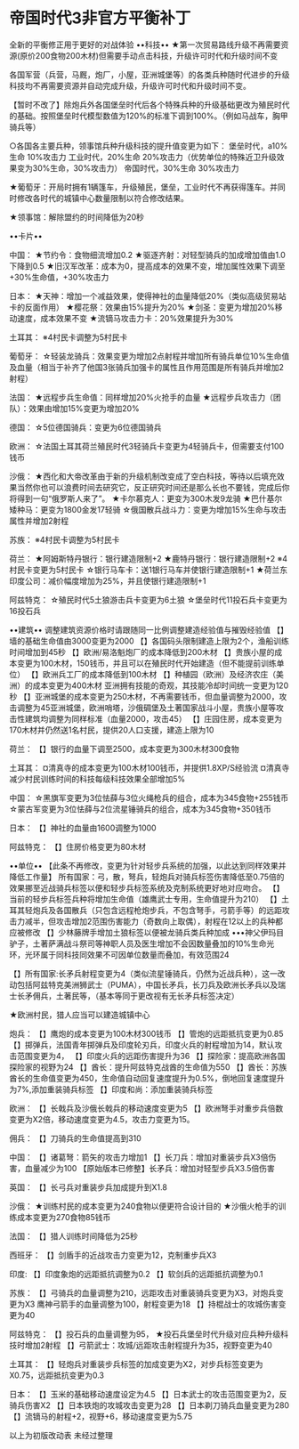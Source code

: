 # 帝国时代3非官方平衡补丁
全新的平衡修正用于更好的对战体验
••科技••
★第一次贸易路线升级不再需要资源(原价200食物200木材)但需要手动点击科技，升级许可时代和升级时间不变

各国军营（兵营，马厩，炮厂，小屋，亚洲城堡等）的各类兵种随时代进步的升级科技均不再需要资源并自动完成升级，升级许可时代和升级时间不变。

【暂时不改了】除炮兵外各国堡垒时代后各个特殊兵种的升级基础更改为殖民时代的基础。按照堡垒时代模型数值为120%的标准下调到100%。（例如马战车，胸甲骑兵等）

○各国各主要兵种，领事馆兵种升级科技的提升值变更为如下：
堡垒时代，a10%生命 10%攻击力
工业时代，20%生命 20%攻击力（优势单位的特殊近卫升级效果变为30%生命，30%攻击力）
帝国时代，30%生命 30%攻击力

★葡萄牙：开局时拥有1辆篷车，升级殖民，堡垒，工业时代不再获得篷车。并同时修改各时代的城镇中心数量限制以符合修改结果。

★领事馆：解除盟约的时间降低为20秒

••卡片••

中国：
★节约令：食物细流增加0.2
★驱逐齐射：对轻型骑兵的加成增加值由1.0下降到0.5
★旧汉军改革：成本为0，提高成本的效果不变，增加属性效果下调至+30%生命值，+30%攻击力

日本：
★天神：增加一个减益效果，使得神社的血量降低20%（类似高级贸易站卡的反面作用）
★樱花祭：效果由15%提升为20%
★剑圣：变更为增加20%移动速度，成本效果不变
★流镝马攻击力卡：20%效果提升为30%

土耳其：
※4村民卡调整为5村民卡

葡萄牙：
☆轻装龙骑兵：效果变更为增加2点射程并增加所有骑兵单位10%生命值及血量（相当于补齐了他国3张骑兵加强卡的属性且作用范围是所有骑兵并增加2射程）

法国：
★远程步兵生命值：同样增加20%火抢手的血量
★远程步兵攻击力（团队）：效果由增加15%变更为增加20%

德国：
☆5位德国骑兵：变更为6位德国骑兵

欧洲：
☆法国土耳其荷兰殖民时代3轻骑兵卡变更为4轻骑兵卡，但需要支付100钱币

沙俄：
★西化和大帝改革由于新的升级机制改变成了空白科技，等待以后填充效果当然你也可以浪费时间去研究它，反正研究时间还是那么长也不要钱，完成后你将得到一句“俄罗斯人来了”。
★卡尔慕克人：更变为300木发9龙骑
★巴什基尔矮种马：更变为1800金发17轻骑
☆俄国散兵战斗力：变更为增加15%生命与攻击属性并增加2射程

苏族：
※4村民卡调整为5村民卡

荷兰：
★阿姆斯特丹银行：银行建造限制+2
★鹿特丹银行：银行建造限制+2
※4村民卡变更为5村民卡
☆银行马车卡：送1银行马车并使银行建造限制+1
★荷兰东印度公司：减价幅度增加为25%，并且使银行建造限制+1

阿兹特克：
☆殖民时代5土狼游击兵卡变更为6土狼
☆堡垒时代11投石兵卡变更为16投石兵

••建筑••
调整建筑资源价格时请跟随同一比例调整建造经验值与摧毁经验值
【】墙的基础生命值由3000变更为2000 
【】各国码头限制建造上限为2个，渔船训练时间增加到45秒
【】欧洲/易洛魁炮厂的成本降低到200木材
【】贵族小屋的成本变更为100木材，150钱币，并且可以在殖民时代开始建造（但不能提前训练单位）
【】欧洲兵工厂的成本降低到100木材
【】种植园（欧洲）及经济农庄（美洲）的成本变更为400木材
亚洲拥有技能的奇观，其技能冷却时间统一变更为120秒
【】亚洲城堡的成本变更为250木材，不再需要钱币，但血量调整为2000，攻击调整为45亚洲城堡，欧洲哨塔，沙俄碉堡及土著国家战斗小屋，贵族小屋等攻击性建筑均调整为同样标准（血量2000，攻击45）
【】庄园住房，成本变更为170木材并仍然送1名村民，提供20人口支援，建造上限为10

荷兰：
【】银行的血量下调至2500，成本变更为300木材300食物

土耳其：
¤清真寺的成本变更为100木材100钱币，并提供1.8XP/S经验流
¤清真寺减少村民训练时间的科技每级科技效果全部增加5%

中国：
☆黑旗军变更为3位怯薛与3位火绳枪兵的组合，成本为345食物+255钱币
☆蒙古军变更为3位怯薛与2位流星锤骑兵的组合，成本为345食物+350钱币

日本：
【】神社的血量由1600调整为1000

阿兹特克：
【】住房价格变更为80木材

••单位••
【此条不再修改，变更为针对轻步兵系统的加强，以此达到同样效果并降低工作量】
所有国家：弓，散，弩兵，轻炮兵对骑兵标签伤害降低至0.75倍的效果挪至近战骑兵标签以便和轻步兵标签系统及克制系统更好地对应吻合。
【】当前的轻步兵标签兵种将增加生命值（雄鹰武士专用，生命值提升为210）
【】土耳其轻炮兵及各国散兵（只包含远程枪炮步兵，不包含弩手，弓箭手等）的远距攻击力减半，但攻击增加2范围伤害能力（奇数向上取偶），射程在12以上的兵种都应被修改
【】少林藤牌手增加土狼标签以便被龙骑兵类兵种加成
•••神父伊玛目驴子，土著萨满战斗祭司等神职人员及医生增加不会因数量叠加的10%生命光环，光环属于同科技同效果不可因单位数量而叠加，有效范围24

【】所有国家:长矛兵射程变更为4（类似流星锤骑兵，仍然为近战兵种），这一改动包括阿兹特克美洲狮武士（PUMA），中国长矛兵，长刀兵及欧洲长矛兵以及瑞士长矛佣兵，土著民等，（基本等同于更改视有无长矛兵标签决定）

★欧洲村民，猎人应当可以建造城镇中心

炮兵：
【】鹰炮的成本变更为100木材300钱币
【】管炮的远距抵抗变更为0.85
【】掷弹兵，法国青年掷弹兵及印度轮刃兵，印度火兵的射程增加为14，默认攻击范围变更为4，
【】印度火兵的远距伤害提升为36
【】探险家：提高欧洲各国探险家的视野为24
【】酋长：提升阿兹特克战酋的生命值为550
【】酋长：苏族酋长的生命值变更为450，生命值自动回复速度提升为0.5%，倒地回复速度提升为7%,添加重装骑兵标签
【】印度和尚：添加重装骑兵标签

欧洲：
【】长戟兵及沙俄长戟兵的移动速度变更为5
【】欧洲弩手对重步兵倍数变更为X2倍，移动速度变更为4.5，攻击力变更为15。

佣兵：
【】刀骑兵的生命值提高到310

中国：
【】诸葛弩：箭矢的攻击力增加1
【】长刀兵：增加对重装步兵X3倍伤害，血量减少为100
【原始版本已修整】长矛兵：增加对轻型步兵X3.5倍伤害

英国：
【】长弓兵对重装步兵加成提升到X1.8

沙俄：
★训练村民的成本变更为240食物以便更符合设计目的
★沙俄火枪手的训练成本变更为270食物85钱币

法国：
【】猎人训练时间降低为25秒

西班牙：
【】剑盾手的近战攻击力变更为12，克制重步兵X3

印度:
【】印度象炮的远距抵抗调整为0.2
【】软剑兵的远距抵抗调整为0.1

苏族：
【】弓骑兵的血量调整为210，远距攻击对重装骑兵变更为X3，对炮兵变更为X3
鹰神弓箭手的血量调整为100，射程变更为18
【】持棍战士的攻城伤害变更为40

阿兹特克：
【】投石兵的血量调整为95，
★投石兵堡垒时代升级对应兵种升级科技时增加2射程
【】弓箭武士：攻城/远距攻击射程提升为35，视野变更为40

土耳其：
【】轻炮兵对重装步兵标签的加成变更为X2，对步兵标签变更为X0.75，远距抵抗变更为0.3

日本：
【】玉米的基础移动速度设定为4.5
【】日本武士的攻击范围变更为2，反骑兵伤害X2
【】日本铁炮的攻城攻击变更为28
【】日本剃刀骑兵血量变更为280
【】流镝马的射程+2，视野+6，移动速度变更为5.75

以上为初版改动表 未经过整理
